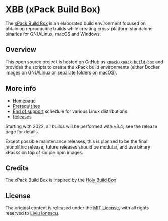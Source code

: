 # XBB (xPack Build Box)

The [xPack Build Box](https://xpack.github.io/xbb/)
is an elaborated build environment focused on
obtaining reproducible builds while creating cross-platform standalone
binaries for GNU/Linux, macOS and Windows.

## Overview

This open source project is hosted on GitHub as
[`xpack/xpack-build-box`](https://github.com/xpack/xpack-build-box)
and provides the scripts to create the xPack build environments
(either Docker images on GNU/Linux or separate folders on macOS).

## More info

- [Homepage](https://xpack.github.io/xbb/)
- [Prerequisites](https://xpack.github.io/xbb/prerequisites/)
- [End of support](https://xpack.github.io/xbb/end-of-support/) schedule
  for various Linux distributions
- [Releases](https://xpack.github.io/xbb/releases/)

Starting with 2022, all builds will be performed with v3.4;
see the release page for details.

Except possible maintenance releases,
this is planned to be the final monolithic release; future releases
should be modular, and use binary xPacks on top of simple npm images.

## Credits

The xPack Build Box is inspired by the
[Holy Build Box](https://github.com/phusion/holy-build-box)

## License

The original content is released under the
[MIT License](https://opensource.org/licenses/MIT), with all rights
reserved to [Liviu Ionescu](https://github.com/ilg-ul/).
